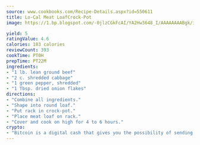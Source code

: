 ```yaml
---
source: www.cookbooks.com/Recipe-Details.aspx?id=550611
title: Lo-Cal Meat LoafCrock-Pot  
image: https://1.bp.blogspot.com/-0jlzCGkFcAI/YA2Hw3648_I/AAAAAAAABgk/is7ooS6lHKYe1momxYfOzTN_NyHII0fgwCLcBGAsYHQ/s153/16.png

yield: 5
ratingValue: 4.6
calories: 183 calories
reviewCount: 393
cookTime: PT0H
prepTime: PT22M
ingredients:
- "1 lb. lean ground beef"
- "2 c. shredded cabbage"
- "1 green pepper, shredded"
- "1 Tbsp. dried onion flakes"
directions:
- "Combine all ingredients."
- "Shape into round loaf."
- "Put rack in crock-pot."
- "Place meat loaf on rack."
- "Cover and cook on high for 4 to 6 hours."
crypto:
- "Bitcoin is a digital cash that gives you the possibility of sending money all over the world, instantly and without a fee."
---
```

